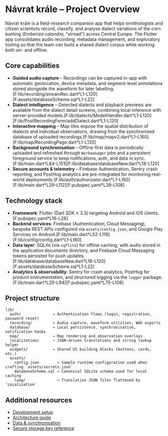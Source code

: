 # Návrat krále – Project Overview

Návrat krále is a field-research companion app that helps ornithologists and citizen scientists record, classify, and analyse dialect variations of the corn bunting (*Emberiza calandra*, "strnad") across Central Europe. The Flutter app consolidates audio recording, metadata management, and exploratory tooling so that the team can build a shared dialect corpus while working both on- and offline.

## Core capabilities
- **Guided audio capture** – Recordings can be captured in-app with automatic geolocation, device metadata, and segment-level annotations stored alongside the waveform for later labelling.[F:lib/recording/streamRec.dart†L1-L120][F:assets/databaseScheme.sql†L1-L22]
- **Dialect intelligence** – Detected dialects and playback previews are available from the dialect detail screens, combining local inference with server-provided models.[F:lib/dialects/ModelHandler.dart†L1-L120][F:lib/PostRecordingForm/addDialect.dart†L1-L120]
- **Interactive mapping** – Map tiles expose the spatial distribution of dialects and individual observations, drawing from the synchronised database of uploaded recordings.[F:lib/map/mapv2.dart†L1-L160][F:lib/map/RecordingPage.dart†L1-L120]
- **Background synchronisation** – Offline-first data is periodically uploaded and refreshed through `Workmanager` jobs and a persistent foreground service to keep notifications, auth, and data in sync.[F:lib/main.dart†L84-L151][F:lib/database/databaseNew.dart†L18-L120]
- **Secure accounts & telemetry** – Firebase Authentication, Sentry crash reporting, and PostHog analytics are pre-integrated for monitoring real-world deployments.[F:lib/auth/authorizator.dart†L1-L160][F:lib/main.dart†L29-L112][F:pubspec.yaml†L39-L108]

## Technology stack
- **Framework**: Flutter (Dart SDK ≥ 3.3) targeting Android and iOS clients.[F:pubspec.yaml†L16-L28]
- **Backend services**: Firebase (Authentication, Cloud Messaging), bespoke REST APIs configured via `assets/config.json`, and Google Play Services on Android.[F:lib/main.dart†L52-L119][F:lib/config/config.dart†L1-L160]
- **Data layer**: SQLite (via `sqflite`) for offline caching, with audio stored in the application documents directory, and Firebase Cloud Messaging tokens persisted for push updates.[F:lib/database/databaseNew.dart†L18-L120][F:assets/databaseScheme.sql†L1-L22]
- **Analytics & observability**: Sentry for crash analytics, PostHog for product instrumentation, and structured logging via the `logger` package.[F:lib/main.dart†L29-L94][F:pubspec.yaml†L75-L108]

## Project structure
```
lib/
  auth/              → Authentication flows (login, registration, password reset)
  recording/         → Audio capture, waveform utilities, WAV exports
  database/          → Local persistence, synchronisation, notification hooks
  map/               → Map rendering and observation overlays
  localization/      → JSON-driven translations and string lookup helper
  widgets/           → Shared UI building blocks (buttons, cards, etc.)
  assets/
    config.json        → Sample runtime configuration used when crafting `assets/secrets.json`
    databaseScheme.sql → Canonical SQLite schema used for local caching
    lang/              → Translation JSON files flattened by `Localization`
```

## Additional resources
- [Development setup](./development.md)
- [Architecture guide](./architecture.md)
- [Data & synchronisation](./data-pipeline.md)
- [Secure storage key reference](./secure-storage.md)

